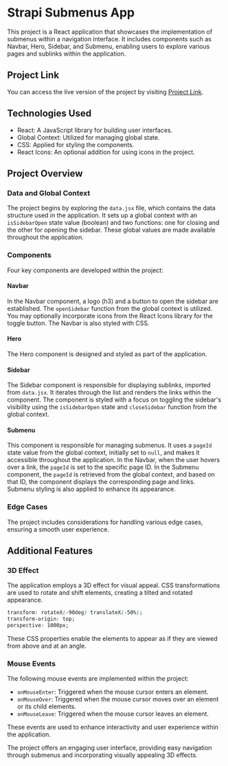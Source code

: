 # Strapi Submenus App

This project is a React application that showcases the implementation of submenus within a navigation interface. It includes components such as Navbar, Hero, Sidebar, and Submenu, enabling users to explore various pages and sublinks within the application.

## Project Link

You can access the live version of the project by visiting [Project Link](https://strapi-al51.onrender.com).

## Technologies Used

- React: A JavaScript library for building user interfaces.
- Global Context: Utilized for managing global state.
- CSS: Applied for styling the components.
- React Icons: An optional addition for using icons in the project.

## Project Overview

### Data and Global Context

The project begins by exploring the `data.jsx` file, which contains the data structure used in the application. It sets up a global context with an `isSidebarOpen` state value (boolean) and two functions: one for closing and the other for opening the sidebar. These global values are made available throughout the application.

### Components

Four key components are developed within the project:

#### Navbar

In the Navbar component, a logo (h3) and a button to open the sidebar are established. The `openSidebar` function from the global context is utilized. You may optionally incorporate icons from the React Icons library for the toggle button. The Navbar is also styled with CSS.

#### Hero

The Hero component is designed and styled as part of the application.

#### Sidebar

The Sidebar component is responsible for displaying sublinks, imported from `data.jsx`. It iterates through the list and renders the links within the component. The component is styled with a focus on toggling the sidebar's visibility using the `isSidebarOpen` state and `closeSidebar` function from the global context.

#### Submenu

This component is responsible for managing submenus. It uses a `pageId` state value from the global context, initially set to `null`, and makes it accessible throughout the application. In the Navbar, when the user hovers over a link, the `pageId` is set to the specific page ID. In the Submenu component, the `pageId` is retrieved from the global context, and based on that ID, the component displays the corresponding page and links. Submenu styling is also applied to enhance its appearance.

### Edge Cases

The project includes considerations for handling various edge cases, ensuring a smooth user experience.

## Additional Features

### 3D Effect

The application employs a 3D effect for visual appeal. CSS transformations are used to rotate and shift elements, creating a tilted and rotated appearance.

```css
transform: rotateX(-90deg) translateX(-50%);
transform-origin: top;
perspective: 1000px;
```

These CSS properties enable the elements to appear as if they are viewed from above and at an angle.

### Mouse Events

The following mouse events are implemented within the project:

- `onMouseEnter`: Triggered when the mouse cursor enters an element.
- `onMouseOver`: Triggered when the mouse cursor moves over an element or its child elements.
- `onMouseLeave`: Triggered when the mouse cursor leaves an element.

These events are used to enhance interactivity and user experience within the application.

The project offers an engaging user interface, providing easy navigation through submenus and incorporating visually appealing 3D effects.
